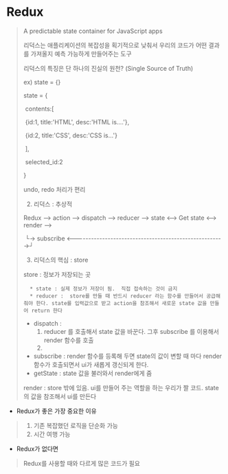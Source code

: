 # Redux

>A predictable state container for JavaScript apps
>
>리덕스는 애플리케이션의 복잡성을 획기적으로 낮춰서 우리의 코드가 어떤 결과를 가져올지 예측 가능하게 만들어주는 도구
>
>리덕스의 특징은 단 하나의 진실의 원천? (Single Source of Truth)
>
>ex)  state = {}
>
>state = {
>
>​		contents:[
>
>​				{id:1, title:'HTML', desc:'HTML is....'},
>
>​				{id:2, title:'CSS', desc:'CSS is...'}
>
>​		],
>
>​		selected_id:2
>
>}
>
>undo, redo 처리가 편리
>
>
>
>2. 리덕스 : 추상적
>
>Redux   -->   action   -->   dispatch   -->   reducer   -->   state  <-->  Get state  <-->  render  --> 
>
>​                                            └-> subscribe   <------------------------------------------------------>┘
>
>
>
>3. 리덕스의 핵심 :  store
>
>   store : 정보가 저장되는 곳
>
>   	* state : 실제 정보가 저장이 됨.  직접 접속하는 것이 금지
>   	* reducer :  store를 만들 때 반드시 reducer 라는 함수를 만들어서 공급해줘야 한다. state를 입력값으로 받고 action을 참조해서 새로운 state 값을 만들어 return 한다
>    * dispatch :  
>      1.  reducer 를 호출해서 state 값을 바꾼다. 그후 subscribe 를 이용해서 render 함수를 호출
>      2. 
>    * subscribe : render 함수를 등록해 두면 state의 값이 변할 때 마다 render 함수가 호출되면서 ui가 새롭게 갱신되게 한다.
>    * getState : state 값을 불러와서 render에게 줌
>
>   
>
>   render :  store 밖에 있음. ui를 만들어 주는 역할을 하는 우리가 짤 코드. state의 값을 참조해서 ui를 만든다



* Redux가 좋은 가장 중요한 이유

>1. 기존 복잡했던 로직을 단순화 가능
>2. 시간 여행 가능
>
>





* Redux가 없다면

>Redux를 사용할 때와 다르게 많은 코드가 필요
>
>